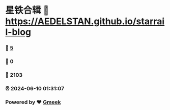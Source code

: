 # 星铁合辑 :link: https://AEDELSTAN.github.io/starrail-blog 
### :page_facing_up: [5](https://AEDELSTAN.github.io/starrail-blog/tag.html) 
### :speech_balloon: 0 
### :hibiscus: 2103 
### :alarm_clock: 2024-06-10 01:31:07 
### Powered by :heart: [Gmeek](https://github.com/Meekdai/Gmeek)
